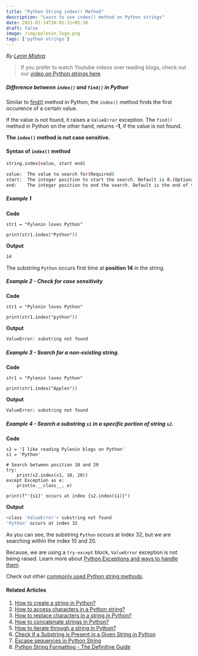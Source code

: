```yaml
---
title: "Python String index() Method"
description: "Learn to use index() method on Python strings"
date: 2021-01-14T10:02:11+05:30
draft: false
image: /img/pylenin_logo.png
tags: ['python strings']
---
```

<div class="sharethis-inline-follow-buttons"></div>

*By [Lenin Mishra](https://www.pylenin.com/authors/#lenin-mishra)*

> If you prefer to watch Youtube videos over reading blogs, check out our [video on Python strings here](https://youtu.be/MXdNMo_f95I). 

##### Difference between `index()` and `find()` in Python

Similar to [find()](https://www.pylenin.com/blogs/python-string-find/) method in Python, the `index()` method finds the first occurence of a certain value.

If the value is not found, it raises a `ValueError` exception. The `find()` method in Python on the other hand, returns **-1**, if the value is not found.

**The `index()` method is not case sensitive.**

#### Syntax of `index()` method

```bash
string.index(value, start end)

value:	The value to search for(Required)
start:	The integer position to start the search. Default is 0.(Optional)
end:	The integer position to end the search. Default is the end of the string.(Optional)
```

##### Example 1

**Code**

```python3
str1 = "Pylenin loves Python"

print(str1.index("Python"))
```

**Output**

```bash
14
```

The substring `Python` occurs first time at **position 14** in the string.

##### Example 2 - Check for case sensitivity
**Code**

```python3
str1 = "Pylenin loves Python"

print(str1.index("python"))
```

**Output**

```bash
ValueError: substring not found
```

##### Example 3 - Search for a non-existing string.

**Code**

```python3
str1 = "Pylenin loves Python"

print(str1.index("Apples"))
```

**Output**

```bash
ValueError: substring not found
```

##### Example 4 - Search a substring `s1` in a specific portion of string `s2`.

**Code**

```python3
s2 = 'I like reading Pylenin blogs on Python'
s1 = 'Python'

# Search between position 10 and 20
try:
    print(s2.index(s1, 10, 20))
except Exception as e:
    print(e.__class__, e)

print(f"'{s1}' occurs at index {s2.index(s1)}")
```
**Output**

```bash
<class 'ValueError'> substring not found
'Python' occurs at index 32
```

As you can see, the substring `Python` occurs at index 32, but we are searching within the index 10 and 20.

Because, we are using a `try-except` block, `ValueError` exception is not being raised. Learn more about [Python Exceptions and ways to handle them](https://www.pylenin.com/blogs/python-try-except-else-finally/).

Check out other [commonly used Python string methods](https://www.pylenin.com/blogs/common-python-string-methods).

#### Related Articles

1. [How to create a string in Python?](https://www.pylenin.com/blogs/create-string-python/)
2. [How to access characters in a Python string?](https://www.pylenin.com/blogs/access-characters-in-string/)
3. [How to replace characters in a string in Python?](https://www.pylenin.com/blogs/replace-string-characters-python/)
4. [How to concatenate strings in Python?](https://www.pylenin.com/blogs/concatenate-strings-in-python/)
5. [How to iterate through a string in Python?](https://www.pylenin.com/blogs/iterating-through-python-string/)
6. [Check if a Substring is Present in a Given String in Python](https://www.pylenin.com/blogs/check-substring-in-a-string-python/)
7. [Escape sequences in Python String](https://www.pylenin.com/blogs/escape-sequences-python-string/)
8. [Python String Formatting - The Definitive Guide](https://www.pylenin.com/blogs/python-string-formatting/)
